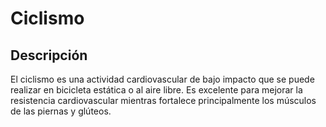 # Ciclismo

## Descripción

El ciclismo es una actividad cardiovascular de bajo impacto que se puede realizar en bicicleta estática o al aire libre. Es excelente para mejorar la resistencia cardiovascular mientras fortalece principalmente los músculos de las piernas y glúteos.